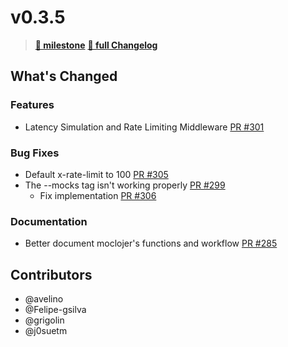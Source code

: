# v0.3.5

> **[🎯 milestone](https://github.com/moclojer/moclojer/milestone/8?closed=1)**
> **[🔖 full Changelog](https://github.com/moclojer/moclojer/commits/v0.3.5)**

## What's Changed

### Features
* Latency Simulation and Rate Limiting Middleware [PR #301](https://github.com/moclojer/moclojer/pull/301)

### Bug Fixes
* Default x-rate-limit to 100 [PR #305](https://github.com/moclojer/moclojer/pull/305)
* The --mocks tag isn't working properly [PR #299](https://github.com/moclojer/moclojer/issues/299)
  * Fix implementation [PR #306](https://github.com/moclojer/moclojer/pull/306)

### Documentation
* Better document moclojer's functions and workflow [PR #285](https://github.com/moclojer/moclojer/pull/285)

## Contributors

* @avelino
* @Felipe-gsilva
* @grigolin
* @j0suetm
